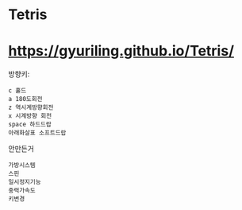 # Tetris

# https://gyuriling.github.io/Tetris/


방향키:
```
c 홀드
a 180도회전
z 역시계방향회전
x 시계방향 회전 
space 하드드랍
아래화살표 소프트드랍
```

안만든거
```
가방시스템
스핀
일시정지기능
중력가속도
키변경 
```
